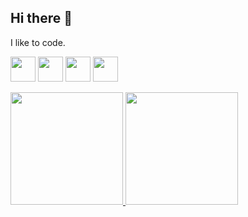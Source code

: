 ## Hi there 👋

I like to code.

<img src="https://cdn.jsdelivr.net/gh/devicons/devicon@latest/icons/git/git-original.svg" width="40" height="40"/> <img src="https://cdn.jsdelivr.net/gh/devicons/devicon@latest/icons/linux/linux-plain.svg" width="40" height="40"/> <img src="https://cdn.jsdelivr.net/gh/devicons/devicon@latest/icons/go/go-original.svg" width="40" height="40"/> <img src="https://cdn.jsdelivr.net/gh/devicons/devicon@latest/icons/python/python-original.svg" width="40" height="40"/>
          
          
          

<div>
<a href="https://github.com/antonioiagolg">
<img loading="lazy" height="180em" src="https://github-readme-stats.vercel.app/api/top-langs/?username=antonioiagolg&layout=compact&langs_count=7&theme=dracula"/>
<img loading="lazy" height="180em" src="https://github-readme-stats.vercel.app/api?username=antonioiagolg&show_icons=true&theme=dracula&include_all_commits=true&count_private=true"/>
</div>


<!--
**antonioiagolg/antonioiagolg** is a ✨ _special_ ✨ repository because its `README.md` (this file) appears on your GitHub profile.

Here are some ideas to get you started:

- 🔭 I’m currently working on ...
- 🌱 I’m currently learning ...
- 👯 I’m looking to collaborate on ...
- 🤔 I’m looking for help with ...
- 💬 Ask me about ...
- 📫 How to reach me: ...
- 😄 Pronouns: ...
- ⚡ Fun fact: ...
-->

